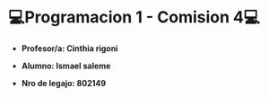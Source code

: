 # 💻Programacion 1 - Comision 4💻

- **Profesor/a: Cinthia rigoni**

- **Alumno: Ismael saleme**

- **Nro de legajo: 802149**

